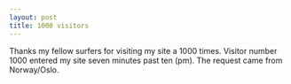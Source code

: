 ```yaml
---
layout: post
title: 1000 visitors
---
```


Thanks my fellow surfers for visiting my site a 1000 times. Visitor number
1000 entered my site seven minutes past ten (pm). The request came from
Norway/Oslo.

